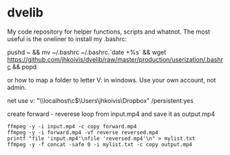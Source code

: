 # dvelib

My code repository for helper functions, scripts and whatnot. The most useful is the oneliner to install my .bashrc:

pushd ~ && mv ~/.bashrc ~/.bashrc.\`date +%s\` && wget https://github.com/jhkoivis/dvelib/raw/master/production/userization/.bashrc && popd

or how to map a folder to letter V: in windows. Use your own account, not admin.

net use v: "\\\localhost\c$\Users\jhkoivis\Dropbox\" /persistent:yes

create forward - reverese loop from input.mp4 and save it as output.mp4

```
ffmpeg -y -i input.mp4 -c copy forward.mp4
ffmpeg -y -i forward.mp4 -vf reverse reversed.mp4
printf "file 'input.mp4'\nfile 'reversed.mp4'\n" > mylist.txt
ffmpeg -y -f concat -safe 0 -i mylist.txt -c copy output.mp4
```
